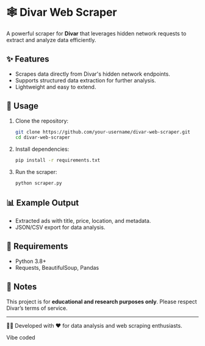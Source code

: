 # 🕸️ Divar Web Scraper

A powerful scraper for **Divar** that leverages hidden network requests to extract and analyze data efficiently.

## ✨ Features

* Scrapes data directly from Divar's hidden network endpoints.
* Supports structured data extraction for further analysis.
* Lightweight and easy to extend.

## 🚀 Usage

1. Clone the repository:

   ```bash
   git clone https://github.com/your-username/divar-web-scraper.git
   cd divar-web-scraper
   ```
2. Install dependencies:

   ```bash
   pip install -r requirements.txt
   ```
3. Run the scraper:

   ```bash
   python scraper.py
   ```

## 📊 Example Output

* Extracted ads with title, price, location, and metadata.
* JSON/CSV export for data analysis.

## 🔧 Requirements

* Python 3.8+
* Requests, BeautifulSoup, Pandas

## 📌 Notes

This project is for **educational and research purposes only**. Please respect Divar’s terms of service.

---

👨‍💻 Developed with ❤️ for data analysis and web scraping enthusiasts.

Vibe coded